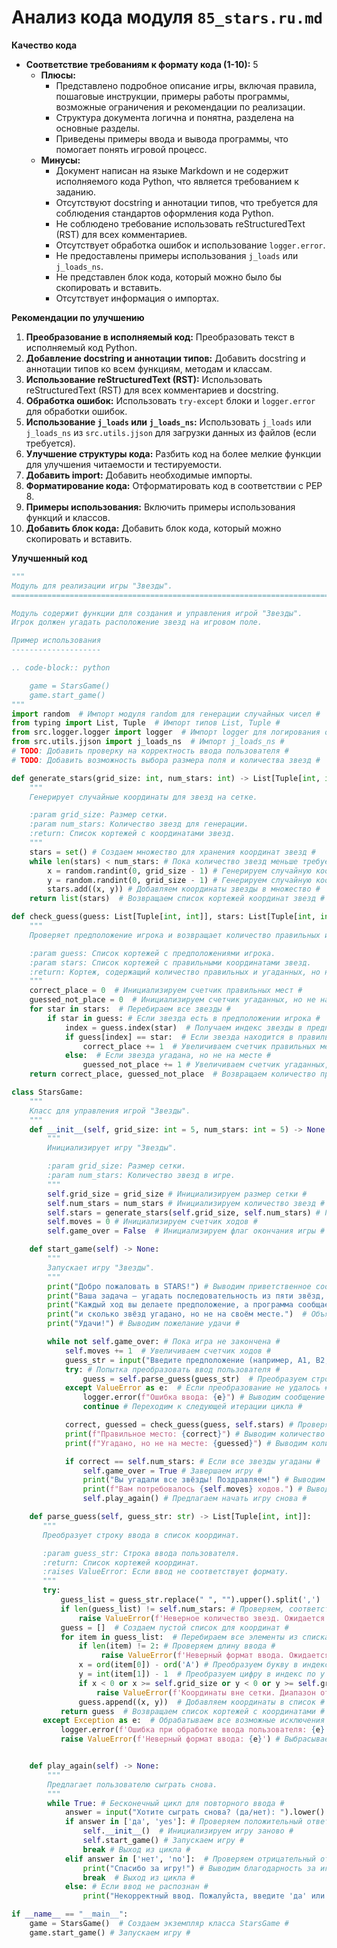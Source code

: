 # Анализ кода модуля `85_stars.ru.md`

**Качество кода**

- **Соответствие требованиям к формату кода (1-10):** 5
    - **Плюсы:**
        - Представлено подробное описание игры, включая правила, пошаговые инструкции, примеры работы программы, возможные ограничения и рекомендации по реализации.
        - Структура документа логична и понятна, разделена на основные разделы.
        - Приведены примеры ввода и вывода программы, что помогает понять игровой процесс.
    - **Минусы:**
        - Документ написан на языке Markdown и не содержит исполняемого кода Python, что является требованием к заданию.
        - Отсутствуют docstring и аннотации типов, что требуется для соблюдения стандартов оформления кода Python.
        - Не соблюдено требование использовать reStructuredText (RST) для всех комментариев.
        - Отсутствует обработка ошибок и использование `logger.error`.
        - Не предоставлены примеры использования `j_loads` или `j_loads_ns`.
        - Не представлен блок кода, который можно было бы скопировать и вставить.
        - Отсутствует информация о импортах.

**Рекомендации по улучшению**

1. **Преобразование в исполняемый код:** Преобразовать текст в исполняемый код Python.
2. **Добавление docstring и аннотации типов:** Добавить docstring и аннотации типов ко всем функциям, методам и классам.
3. **Использование reStructuredText (RST):** Использовать reStructuredText (RST) для всех комментариев и docstring.
4. **Обработка ошибок:** Использовать `try-except` блоки и `logger.error` для обработки ошибок.
5. **Использование `j_loads` или `j_loads_ns`:** Использовать `j_loads` или `j_loads_ns` из `src.utils.jjson` для загрузки данных из файлов (если требуется).
6. **Улучшение структуры кода:** Разбить код на более мелкие функции для улучшения читаемости и тестируемости.
7. **Добавить import:** Добавить необходимые импорты.
8. **Форматирование кода:** Отформатировать код в соответствии с PEP 8.
9.  **Примеры использования:** Включить примеры использования функций и классов.
10. **Добавить блок кода:** Добавить блок кода, который можно скопировать и вставить.

**Улучшенный код**

```python
"""
Модуль для реализации игры "Звезды".
=========================================================================================

Модуль содержит функции для создания и управления игрой "Звезды".
Игрок должен угадать расположение звезд на игровом поле.

Пример использования
--------------------

.. code-block:: python

    game = StarsGame()
    game.start_game()
"""
import random  # Импорт модуля random для генерации случайных чисел #
from typing import List, Tuple  # Импорт типов List, Tuple #
from src.logger.logger import logger  # Импорт logger для логирования ошибок #
from src.utils.jjson import j_loads_ns  # Импорт j_loads_ns #
# TODO: Добавить проверку на корректность ввода пользователя #
# TODO: Добавить возможность выбора размера поля и количества звезд #

def generate_stars(grid_size: int, num_stars: int) -> List[Tuple[int, int]]:
    """
    Генерирует случайные координаты для звезд на сетке.

    :param grid_size: Размер сетки.
    :param num_stars: Количество звезд для генерации.
    :return: Список кортежей с координатами звезд.
    """
    stars = set() # Создаем множество для хранения координат звезд #
    while len(stars) < num_stars: # Пока количество звезд меньше требуемого #
        x = random.randint(0, grid_size - 1) # Генерируем случайную координату x #
        y = random.randint(0, grid_size - 1) # Генерируем случайную координату y #
        stars.add((x, y)) # Добавляем координаты звезды в множество #
    return list(stars)  # Возвращаем список кортежей координат звезд #

def check_guess(guess: List[Tuple[int, int]], stars: List[Tuple[int, int]]) -> Tuple[int, int]:
    """
    Проверяет предположение игрока и возвращает количество правильных и угаданных, но не на месте, звезд.

    :param guess: Список кортежей с предположениями игрока.
    :param stars: Список кортежей с правильными координатами звезд.
    :return: Кортеж, содержащий количество правильных и угаданных, но не на месте звезд.
    """
    correct_place = 0  # Инициализируем счетчик правильных мест #
    guessed_not_place = 0  # Инициализируем счетчик угаданных, но не на месте звезд #
    for star in stars:  # Перебираем все звезды #
        if star in guess: # Если звезда есть в предположении игрока #
            index = guess.index(star)  # Получаем индекс звезды в предположении #
            if guess[index] == star:  # Если звезда находится в правильном месте #
                correct_place += 1  # Увеличиваем счетчик правильных мест #
            else:  # Если звезда угадана, но не на месте #
                guessed_not_place += 1 # Увеличиваем счетчик угаданных, но не на месте звезд #
    return correct_place, guessed_not_place  # Возвращаем количество правильных и угаданных, но не на месте звезд #

class StarsGame:
    """
    Класс для управления игрой "Звезды".
    """
    def __init__(self, grid_size: int = 5, num_stars: int = 5) -> None:
        """
        Инициализирует игру "Звезды".

        :param grid_size: Размер сетки.
        :param num_stars: Количество звезд в игре.
        """
        self.grid_size = grid_size # Инициализируем размер сетки #
        self.num_stars = num_stars # Инициализируем количество звезд #
        self.stars = generate_stars(self.grid_size, self.num_stars) # Генерируем координаты звезд #
        self.moves = 0 # Инициализируем счетчик ходов #
        self.game_over = False  # Инициализируем флаг окончания игры #

    def start_game(self) -> None:
        """
        Запускает игру "Звезды".
        """
        print("Добро пожаловать в STARS!") # Выводим приветственное сообщение #
        print("Ваша задача — угадать последовательность из пяти звёзд, расположенных на сетке.") # Объясняем правила игры #
        print("Каждый ход вы делаете предположение, а программа сообщает, сколько звёзд находится в правильном месте") # Объясняем правила игры #
        print("и сколько звёзд угадано, но не на своём месте.")  # Объясняем правила игры #
        print("Удачи!") # Выводим пожелание удачи #

        while not self.game_over: # Пока игра не закончена #
            self.moves += 1  # Увеличиваем счетчик ходов #
            guess_str = input("Введите предположение (например, A1, B2, C3, D4, E5): ") # Получаем ввод пользователя #
            try: # Попытка преобразовать ввод пользователя #
                guess = self.parse_guess(guess_str)  # Преобразуем строку ввода в координаты #
            except ValueError as e:  # Если преобразование не удалось #
                logger.error(f"Ошибка ввода: {e}") # Выводим сообщение об ошибке #
                continue # Переходим к следующей итерации цикла #

            correct, guessed = check_guess(guess, self.stars) # Проверяем предположение игрока #
            print(f"Правильное место: {correct}") # Выводим количество звезд на правильном месте #
            print(f"Угадано, но не на месте: {guessed}") # Выводим количество звезд угаданных не на своем месте #

            if correct == self.num_stars: # Если все звезды угаданы #
                self.game_over = True # Завершаем игру #
                print("Вы угадали все звёзды! Поздравляем!") # Выводим поздравление #
                print(f"Вам потребовалось {self.moves} ходов.") # Выводим количество ходов #
                self.play_again() # Предлагаем начать игру снова #

    def parse_guess(self, guess_str: str) -> List[Tuple[int, int]]:
       """
       Преобразует строку ввода в список координат.

       :param guess_str: Строка ввода пользователя.
       :return: Список кортежей координат.
       :raises ValueError: Если ввод не соответствует формату.
       """
       try:
           guess_list = guess_str.replace(" ", "").upper().split(',')  # Убираем пробелы и приводим к верхнему регистру, разделяем по запятой #
           if len(guess_list) != self.num_stars: # Проверяем, соответствует ли количество предположений количеству звезд #
               raise ValueError(f'Неверное количество звезд. Ожидается {self.num_stars}')  # Выбрасываем исключение, если количество звезд не соответствует #
           guess = []  # Создаем пустой список для координат #
           for item in guess_list:  # Перебираем все элементы из списка предположений #
               if len(item) != 2: # Проверяем длину ввода #
                    raise ValueError(f'Неверный формат ввода. Ожидается формат "A1"') # Выбрасываем исключение, если формат ввода не соответсвует #
               x = ord(item[0]) - ord('A') # Преобразуем букву в индекс по x #
               y = int(item[1]) - 1  # Преобразуем цифру в индекс по y #
               if x < 0 or x >= self.grid_size or y < 0 or y >= self.grid_size:  # Проверяем валидность индексов #
                   raise ValueError(f'Координаты вне сетки. Диапазон от A1 до {chr(ord("A") + self.grid_size - 1)}{self.grid_size}') # Выбрасываем исключение, если координаты вне сетки #
               guess.append((x, y))  # Добавляем координаты в список #
           return guess  # Возвращаем список кортежей с координатами #
       except Exception as e:  # Обрабатываем все возможные исключения #
           logger.error(f'Ошибка при обработке ввода пользователя: {e}') # Логируем ошибку #
           raise ValueError(f'Неверный формат ввода: {e}') # Выбрасываем исключение с информацией об ошибке #


    def play_again(self) -> None:
        """
        Предлагает пользователю сыграть снова.
        """
        while True: # Бесконечный цикл для повторного ввода #
            answer = input("Хотите сыграть снова? (да/нет): ").lower() # Получаем ввод от пользователя #
            if answer in ['да', 'yes']: # Проверяем положительный ответ #
                self.__init__()  # Инициализируем игру заново #
                self.start_game() # Запускаем игру #
                break # Выход из цикла #
            elif answer in ['нет', 'no']:  # Проверяем отрицательный ответ #
                print("Спасибо за игру!") # Выводим благодарность за игру #
                break  # Выход из цикла #
            else: # Если ввод не распознан #
                print("Некорректный ввод. Пожалуйста, введите 'да' или 'нет'.") # Выводим сообщение о некорректном вводе #

if __name__ == "__main__":
    game = StarsGame()  # Создаем экземпляр класса StarsGame #
    game.start_game() # Запускаем игру #
```